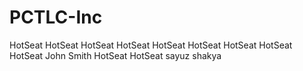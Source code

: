 PCTLC-Inc
=========

HotSeat
HotSeat
HotSeat
HotSeat
HotSeat
HotSeat
HotSeat
HotSeat
HotSeat
John Smith
HotSeat
HotSeat
sayuz shakya